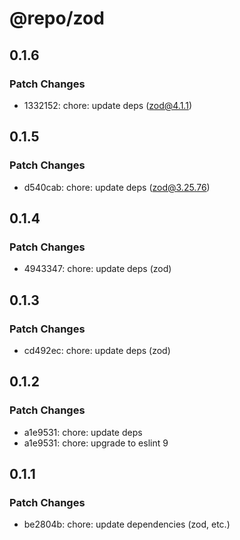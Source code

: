 # @repo/zod

## 0.1.6

### Patch Changes

- 1332152: chore: update deps (zod@4.1.1)

## 0.1.5

### Patch Changes

- d540cab: chore: update deps (zod@3.25.76)

## 0.1.4

### Patch Changes

- 4943347: chore: update deps (zod)

## 0.1.3

### Patch Changes

- cd492ec: chore: update deps (zod)

## 0.1.2

### Patch Changes

- a1e9531: chore: update deps
- a1e9531: chore: upgrade to eslint 9

## 0.1.1

### Patch Changes

- be2804b: chore: update dependencies (zod, etc.)
